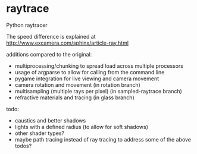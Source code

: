 # raytrace
Python raytracer

The speed difference is explained at http://www.excamera.com/sphinx/article-ray.html

additions compared to the original:
* multiprocessing/chunking to spread load across multiple processors
* usage of argparse to allow for calling from the command line
* pygame integration for live viewing and camera movement
* camera rotation and movement (in rotation branch)
* multisampling (multiple rays per pixel) (in sampled-raytrace branch)
* refractive materials and tracing (in glass branch)

todo:
* caustics and better shadows
* lights with a defined radius (to allow for soft shadows)
* other shader types?
* maybe path tracing instead of ray tracing to address some of the above todos?
